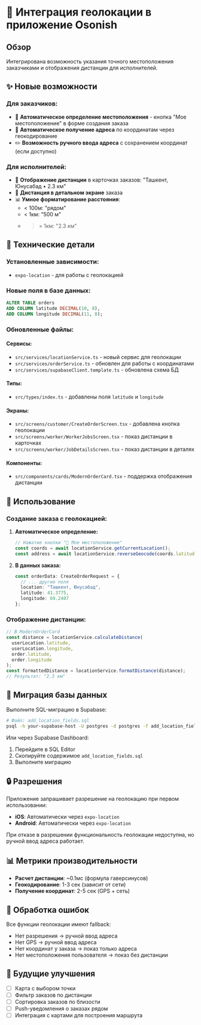# 📍 Интеграция геолокации в приложение Osonish

## Обзор
Интегрирована возможность указания точного местоположения заказчиками и отображения дистанции для исполнителей.

## ✨ Новые возможности

### Для заказчиков:
- 📍 **Автоматическое определение местоположения** - кнопка "Мое местоположение" в форме создания заказа
- 🔄 **Автоматическое получение адреса** по координатам через геокодирование
- ✏️ **Возможность ручного ввода адреса** с сохранением координат (если доступно)

### Для исполнителей:
- 📏 **Отображение дистанции** в карточках заказов: "Ташкент, Юнусабад • 2.3 км"
- 🧭 **Дистанция в детальном экране** заказа
- 📊 **Умное форматирование расстояния**:
  - < 100м: "рядом"
  - < 1км: "500 м"
  - >= 1км: "2.3 км"

## 🔧 Технические детали

### Установленные зависимости:
- `expo-location` - для работы с геолокацией

### Новые поля в базе данных:
```sql
ALTER TABLE orders
ADD COLUMN latitude DECIMAL(10, 8),
ADD COLUMN longitude DECIMAL(11, 8);
```

### Обновленные файлы:

#### Сервисы:
- `src/services/locationService.ts` - новый сервис для геолокации
- `src/services/orderService.ts` - обновлен для работы с координатами
- `src/services/supabaseClient.template.ts` - обновлена схема БД

#### Типы:
- `src/types/index.ts` - добавлены поля `latitude` и `longitude`

#### Экраны:
- `src/screens/customer/CreateOrderScreen.tsx` - добавлена кнопка геолокации
- `src/screens/worker/WorkerJobsScreen.tsx` - показ дистанции в карточках
- `src/screens/worker/JobDetailsScreen.tsx` - показ дистанции в деталях

#### Компоненты:
- `src/components/cards/ModernOrderCard.tsx` - поддержка отображения дистанции

## 📖 Использование

### Создание заказа с геолокацией:

1. **Автоматическое определение:**
   ```typescript
   // Нажатие кнопки "📍 Мое местоположение"
   const coords = await locationService.getCurrentLocation();
   const address = await locationService.reverseGeocode(coords.latitude, coords.longitude);
   ```

2. **В данных заказа:**
   ```typescript
   const orderData: CreateOrderRequest = {
     // ... другие поля
     location: "Ташкент, Юнусабад",
     latitude: 41.3775,
     longitude: 69.2407
   };
   ```

### Отображение дистанции:

```typescript
// В ModernOrderCard
const distance = locationService.calculateDistance(
  userLocation.latitude,
  userLocation.longitude,
  order.latitude,
  order.longitude
);
const formattedDistance = locationService.formatDistance(distance);
// Результат: "2.3 км"
```

## 🚀 Миграция базы данных

Выполните SQL-миграцию в Supabase:

```bash
# Файл: add_location_fields.sql
psql -h your-supabase-host -U postgres -d postgres -f add_location_fields.sql
```

Или через Supabase Dashboard:
1. Перейдите в SQL Editor
2. Скопируйте содержимое `add_location_fields.sql`
3. Выполните миграцию

## 🔒 Разрешения

Приложение запрашивает разрешение на геолокацию при первом использовании:

- **iOS**: Автоматически через `expo-location`
- **Android**: Автоматически через `expo-location`

При отказе в разрешении функциональность геолокации недоступна, но ручной ввод адреса работает.

## 📊 Метрики производительности

- **Расчет дистанции**: ~0.1мс (формула гаверсинусов)
- **Геокодирование**: 1-3 сек (зависит от сети)
- **Получение координат**: 2-5 сек (GPS + сеть)

## 🐛 Обработка ошибок

Все функции геолокации имеют fallback:
- Нет разрешения → ручной ввод адреса
- Нет GPS → ручной ввод адреса  
- Нет координат у заказа → показ только адреса
- Нет местоположения пользователя → показ без дистанции

## 🔮 Будущие улучшения

- [ ] Карта с выбором точки
- [ ] Фильтр заказов по дистанции
- [ ] Сортировка заказов по близости
- [ ] Push-уведомления о заказах рядом
- [ ] Интеграция с картами для построения маршрута